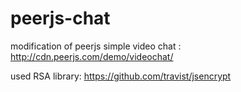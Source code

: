 # peerjs-chat
modification of peerjs simple video chat :
http://cdn.peerjs.com/demo/videochat/

used RSA library:
https://github.com/travist/jsencrypt
